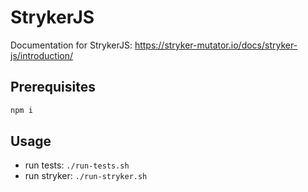 # StrykerJS

Documentation for StrykerJS: https://stryker-mutator.io/docs/stryker-js/introduction/

## Prerequisites

```sh
npm i
```

## Usage

- run tests: `./run-tests.sh`
- run stryker: `./run-stryker.sh`

